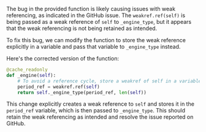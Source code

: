The bug in the provided function is likely causing issues with weak referencing, as indicated in the GitHub issue. The `weakref.ref(self)` is being passed as a weak reference of `self` to `_engine_type`, but it appears that the weak referencing is not being retained as intended.

To fix this bug, we can modify the function to store the weak reference explicitly in a variable and pass that variable to `_engine_type` instead.

Here's the corrected version of the function:
```python
@cache_readonly
def _engine(self):
    # To avoid a reference cycle, store a weakref of self in a variable
    period_ref = weakref.ref(self)
    return self._engine_type(period_ref, len(self))
```
This change explicitly creates a weak reference to `self` and stores it in the `period_ref` variable, which is then passed to `_engine_type`. This should retain the weak referencing as intended and resolve the issue reported on GitHub.